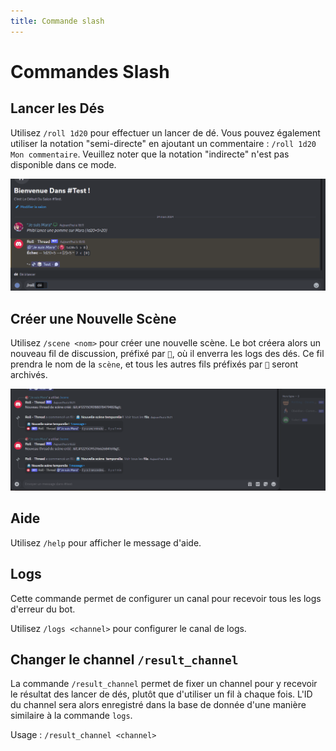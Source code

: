 ```yaml
---
title: Commande slash
---
```

# Commandes Slash

## Lancer les Dés

Utilisez `/roll 1d20` pour effectuer un lancer de dé. Vous pouvez également utiliser la notation "semi-directe" en ajoutant un commentaire : `/roll 1d20 Mon commentaire`. Veuillez noter que la notation "indirecte" n'est pas disponible dans ce mode.

![Roll](/assets/rolls/slash-commands.gif)

## Créer une Nouvelle Scène

Utilisez `/scene <nom>` pour créer une nouvelle scène. Le bot créera alors un nouveau fil de discussion, préfixé par `🎲`, où il enverra les logs des dés. Ce fil prendra le nom de la `scène`, et tous les autres fils préfixés par `🎲` seront archivés.

![Scene](/assets/rolls/scene.gif)

## Aide

Utilisez `/help` pour afficher le message d'aide.

## Logs

Cette commande permet de configurer un canal pour recevoir tous les logs d'erreur du bot.

Utilisez `/logs <channel>` pour configurer le canal de logs.

## Changer le channel `/result_channel`

La commande `/result_channel` permet de fixer un channel pour y recevoir le résultat des lancer de dés, plutôt que d'utiliser un fil à chaque fois. L'ID du channel sera alors enregistré dans la base de donnée d'une manière similaire à la commande `logs`.

Usage : `/result_channel <channel>`